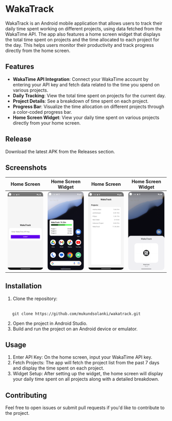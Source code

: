 # WakaTrack

WakaTrack is an Android mobile application that allows users to track their daily time spent working on different projects, using data fetched from the WakaTime API. The app also features a home screen widget that displays the total time spent on projects and the time allocated to each project for the day. This helps users monitor their productivity and track progress directly from the home screen.

## Features

- **WakaTime API Integration**: Connect your WakaTime account by entering your API key and fetch data related to the time you spend on various projects.
- **Daily Tracking**: View the total time spent on projects for the current day.
- **Project Details**: See a breakdown of time spent on each project.
- **Progress Bar**: Visualize the time allocation on different projects through a color-coded progress bar.
- **Home Screen Widget**: View your daily time spent on various projects directly from your home screen.

## Release

Download the latest APK from the Releases section.

## Screenshots

| Home Screen | Home Screen Widget | Home Screen | Home Screen Widget |
|:-----------:|:------------------:|:-----------:|:------------------:|
| ![Home Screen](SS/home.png) | ![Home Screen Widget](SS/widget.png) | ![Project Screen](SS/projects.png) | ![Home Screen Widget](SS/widget2.png) |

## Installation

1. Clone the repository:
```

   git clone https://github.com/mukundsolanki/wakatrack.git

```
2. Open the project in Android Studio.
3. Build and run the project on an Android device or emulator.

## Usage

1. Enter API Key: On the home screen, input your WakaTime API key.
2. Fetch Projects: The app will fetch the project list from the past 7 days and display the time spent on each project.
3. Widget Setup: After setting up the widget, the home screen will display your daily time spent on all projects along with a detailed breakdown.

## Contributing

Feel free to open issues or submit pull requests if you'd like to contribute to the project.
